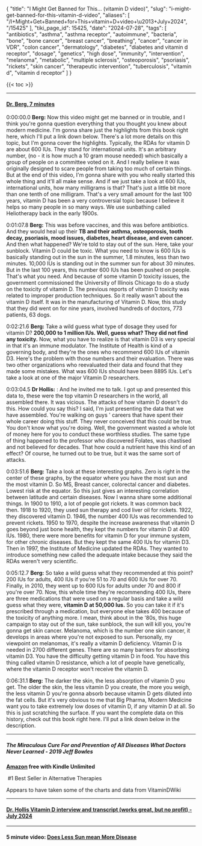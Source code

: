 {
    "title": "I Might Get Banned for This... (vitamin D video)",
    "slug": "i-might-get-banned-for-this-vitamin-d-video",
    "aliases": [
        "/I+Might+Get+Banned+for+This+vitamin+D+video+\u2013+July+2024",
        "/15425"
    ],
    "tiki_page_id": 15425,
    "date": "2024-07-28",
    "tags": [
        "antibiotics",
        "asthma",
        "asthma receptor",
        "autoimmune",
        "bacteria",
        "bone",
        "bone cancer",
        "breast cancer",
        "breathing",
        "cancer",
        "cancer in VDR",
        "colon cancer",
        "dermatology",
        "diabetes",
        "diabetes and vitamin d receptor",
        "dosage",
        "genetics",
        "high dose",
        "immunity",
        "intervention",
        "melanoma",
        "metabolic",
        "multiple sclerosis",
        "osteoporosis",
        "psoriasis",
        "rickets",
        "skin cancer",
        "therapeutic intervention",
        "tuberculosis",
        "vitamin d",
        "vitamin d receptor"
    ]
}


{{< toc >}}

---

#### [Dr. Berg, 7 minutes](https://www.youtube.com/watch?v=K_C3RIudfFw&ab_channel=Dr.EricBergDC)

0:00:00.0  **Berg:**  Now this video might get me banned or in trouble, and I think you're gonna question everything that you thought you knew about modern medicine. I'm gonna share just the highlights from this book right here, which I'll put a link down below. There's a lot more details on this topic, but I'm gonna cover the highlights. Typically, the RDAs for vitamin D are about 600 IUs. They stand for international units. It's an arbitrary number, (no - it is how much a 10 gram mouse needed) which basically a group of people on a committee voted on it. And I really believe it was originally designed to scare people from taking too much of certain things. But at the end of this video, I'm gonna share with you who really started this whole thing and it'll all make sense. And if we just take a look at 600 IUs, international units, how many milligrams is that? That's just a little bit more than one tenth of one milligram. That's a very small amount for the last 100 years, vitamin D has been a very controversial topic because I believe it helps so many people in so many ways. We use sunbathing called Heliotherapy back in the early 1900s.

0:01:07.8  **Berg:**  This was before vaccines, and this was before antibiotics. And they would heal up their  **TB and their asthma, osteoporosis, tooth decay, psoriasis, mood issues, diabetes, heart disease, and even cancer.**  And then what happened? We're told to stay out of the sun. Here, take your sunblock. Vitamin D could be toxic. What you need to know is 600 IUs is basically standing out in the sun in the summer, 1.8 minutes, less than two minutes. 10,000 IUs is standing out in the summer sun for about 30 minutes. But in the last 100 years, this number 600 IUs has been pushed on people. That's what you need. And because of some vitamin D toxicity issues, the government commissioned the University of Illinois Chicago to do a study on the toxicity of vitamin D. The previous reports of vitamin D toxicity was related to improper production techniques. So it really wasn't about the vitamin D itself. It was in the manufacturing of Vitamin D. Now, this study that they did went on for nine years, involved hundreds of doctors, 773 patients, 63 dogs.

0:02:21.6  **Berg:**  Take a wild guess what type of dosage they used for vitamin D?  **200,000 to 1 million IUs. Well, guess what? They did not find any toxicity.**  Now, what you have to realize is that vitamin D3 is very special in that it's an immune modulator. The Institute of Health is kind of a governing body, and they're the ones who recommend 600 IUs of vitamin D3. Here's the problem with those numbers and their evaluation. There was two other organizations who reevaluated their data and found that they made some mistakes. What was 600 IUs should have been 8895 IUs. Let's take a look at one of the major Vitamin D researchers.

0:03:04.5  **Dr Hollis:** : And he invited me to talk. I got up and presented this data to, these were the top vitamin D researchers in the world, all assembled there. It was vicious. The attacks of how vitamin D doesn't do this. How could you say this? I said, I'm just presenting the data that we have assembled. You're walking on guys ' careers that have spent their whole career doing this stuff. They never conceived that this could be true. You don't know what you're doing. Well, the government wasted a whole lot of money here for you to conduct these worthless studies. The same type of thing happened to the professor who discovered Folates, was chastised and not believed for decades. That how could a nutrient have this kind of an effect? Of course, he turned out to be true, but it was the same sort of attacks.

0:03:51.6  **Berg:**  Take a look at these interesting graphs. Zero is right in the center of these graphs, by the equator where you have the most sun and the most vitamin D. So MS, Breast cancer, colorectal cancer and diabetes. Lowest risk at the equator. So this just gives an interesting correlation between latitude and certain diseases. Now I wanna share some additional things. In 1900 to 1910, a lot of people got rickets. It was common back then. 1918 to 1920, they used sun therapy and cod liver oil for rickets. 1922, they discovered vitamin D. 1946, the number 400 IUs was recommended to prevent rickets. 1950 to 1970, despite the increase awareness that vitamin D goes beyond just bone health, they kept the numbers for vitamin D at 400 IUs. 1980, there were more benefits for vitamin D for your immune system, for other chronic diseases. But they kept the same 400 IUs for vitamin D3. Then in 1997, the Institute of Medicine updated the RDAs. They wanted to introduce something new called the adequate intake because they said the RDAs weren't very scientific.

0:05:12.7  **Berg:**  So take a wild guess what they recommended at this point? 200 IUs for adults, 400 IUs if you're 51 to 70 and 600 IUs for over 70. Finally, in 2010, they went up to 600 IUs for adults under 70 and 800 if you're over 70. Now, this whole time they're recommending 400 IUs, there are three medications that were used on a regular basis and take a wild guess what they were,  **vitamin D at 50,000 Ius.**  So you can take it if it's prescribed through a medication, but everyone else takes 400 because of the toxicity of anything more. I mean, think about in the '80s, this huge campaign to stay out of the sun, take sunblock, the sun will kill you, you're gonna get skin cancer. Melanoma, which is the number one skin cancer, it develops in areas where you're not exposed to sun. Personally, my viewpoint on melanomas, it's really a vitamin D deficiency. Vitamin D is needed in 2700 different genes. There are so many barriers for absorbing vitamin D3. You have the difficulty getting vitamin D in food. You have this thing called vitamin D resistance, which a lot of people have genetically, where the vitamin D receptor won't receive the vitamin D.

0:06:31.1  **Berg:**  The darker the skin, the less absorption of vitamin D you get. The older the skin, the less vitamin D you create, the more you weigh, the less vitamin D you're gonna absorb because vitamin D gets diluted into the fat cells. But it's very obvious to me that Big Pharma, Modern Medicine want you to take extremely low doses of vitamin D, if any vitamin D at all. So this is just scratching the surface. If you want the complete data on this history, check out this book right here. I'll put a link down below in the description.

---

##### The Miraculous Cure For and Prevention of All Diseases What Doctors Never Learned - 2019 Jeff Bowles

 **[Amazon](https://www.amazon.com/Miraculous-Prevention-Diseases-Doctors-Learned-ebook/dp/B07ZBP8QZZ/ref=sr_1_1?crid=202QVWXFUWODE&dib=eyJ2IjoiMSJ9._-huavilX1C_AHBWr4ZwxqTtX11GljyTnXZ6LYCVhDdMCKKeoLXv9_FnoPkUU5oQZTl9Xwv1cu973WJHFT9w4oRMWAIhkc8I_8AdWvyD8uy-3q-pWah2c0puLB5aBiylgorSIiprUABIpCgxQnqg86QOx5Ov1i3FMog52yxdlLQxgZK32iVvxlvDpXCw67Y1LsV-wcYxYr4c-zahqAzJhx71IEMVjj0ileIozfAiH54.abAh0F57njNd203v7sKyqvDqK4ds1TSOjtFKj3j-7FY&dib_tag=se&keywords=miraculous+cure+for+all+diseases&qid=1722200093&sprefix=mrraculus+cure+for+all+diseases%2Caps%2C363&sr=8-1) free with Kindle Unlimited** 

&nbsp;#1 Best Seller in Alternative Therapies

Appears to have taken some of the charts and data from VitaminDWiki

---

#### [Dr. Hollis Vitamin D interview and transcript (works great, but no profit) - July 2024](/posts/dr-hollis-vitamin-d-interview-and-transcript-works-great-but-no-profit)

---

#### 5 minute video: [Does Less Sun mean More Disease](/posts/does-less-sun-mean-more-disease)